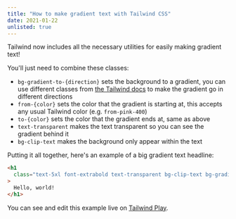 ```yaml
---
title: "How to make gradient text with Tailwind CSS"
date: 2021-01-22
unlisted: true
---
```


Tailwind now includes all the necessary utilities for easily making gradient text!

You'll just need to combine these classes:

- `bg-gradient-to-{direction}` sets the background to a gradient, you can use different classes from [the Tailwind docs](https://tailwindcss.com/docs/background-image) to make the gradient go in different directions
- `from-{color}` sets the color that the gradient is starting at, this accepts any usual Tailwind color (e.g. `from-pink-400`)
- `to-{color}` sets the color that the gradient ends at, same as above
- `text-transparent` makes the text transparent so you can see the gradient behind it
- `bg-clip-text` makes the background only appear within the text

Putting it all together, here's an example of a big gradient text headline:

```html
<h1
  class="text-5xl font-extrabold text-transparent bg-clip-text bg-gradient-to-br from-pink-400 to-red-600"
>
  Hello, world!
</h1>
```

You can see and edit this example live on [Tailwind Play](https://play.tailwindcss.com/T8EUKtz8B0).
